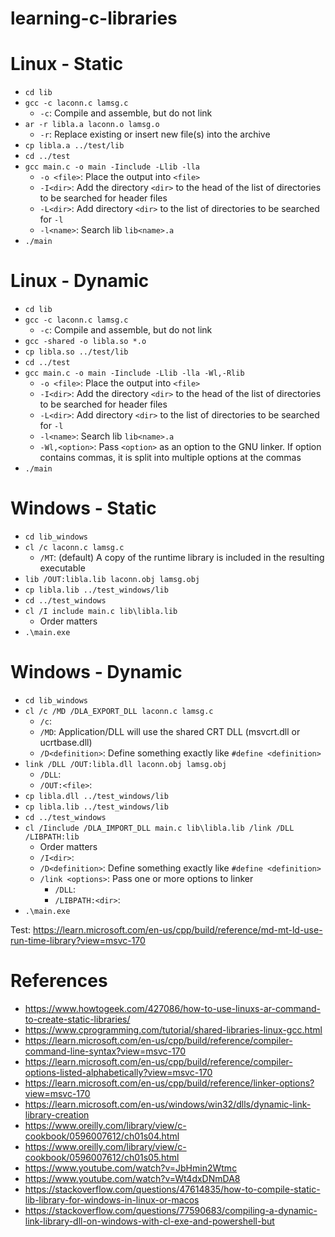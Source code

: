 # learning-c-libraries

# Linux - Static
- `cd lib`
- `gcc -c laconn.c lamsg.c`
  - `-c`: Compile and assemble, but do not link
- `ar -r libla.a laconn.o lamsg.o`
  - `-r`: Replace existing or insert new file(s) into the archive
- `cp libla.a ../test/lib`
- `cd ../test`
- `gcc main.c -o main -Iinclude -Llib -lla`
  - `-o <file>`: Place the output into `<file>`
  - `-I<dir>`: Add the directory `<dir>` to the head of the list of directories to be searched for header files
  - `-L<dir>`: Add directory `<dir>` to the list of directories to be searched for `-l`
  - `-l<name>`: Search lib `lib<name>.a`
- `./main`

# Linux - Dynamic
- `cd lib`
- `gcc -c laconn.c lamsg.c`
  - `-c`: Compile and assemble, but do not link
- `gcc -shared -o libla.so *.o`
- `cp libla.so ../test/lib`
- `cd ../test`
- `gcc main.c -o main -Iinclude -Llib -lla -Wl,-Rlib`
  - `-o <file>`: Place the output into `<file>`
  - `-I<dir>`: Add the directory `<dir>` to the head of the list of directories to be searched for header files
  - `-L<dir>`: Add directory `<dir>` to the list of directories to be searched for `-l`
  - `-l<name>`: Search lib `lib<name>.a`
  - `-Wl,<option>`: Pass `<option>` as an option to the GNU linker. If option contains commas, it is split into multiple options at the commas
- `./main`

# Windows - Static
- `cd lib_windows`
- `cl /c laconn.c lamsg.c`
  - `/MT`: (default) A copy of the runtime library is included in the resulting executable
- `lib /OUT:libla.lib laconn.obj lamsg.obj`
- `cp libla.lib ../test_windows/lib`
- `cd ../test_windows`
- `cl /I include main.c lib\libla.lib`
  - Order matters
- `.\main.exe`

# Windows - Dynamic
- `cd lib_windows`
- `cl /c /MD /DLA_EXPORT_DLL laconn.c lamsg.c`
  - `/c`:
  - `/MD`: Application/DLL will use the shared CRT DLL (msvcrt.dll or ucrtbase.dll)
  - `/D<definition>`: Define something exactly like `#define <definition>`
- `link /DLL /OUT:libla.dll laconn.obj lamsg.obj`
  - `/DLL`:
  - `/OUT:<file>`:
- `cp libla.dll ../test_windows/lib`
- `cp libla.lib ../test_windows/lib`
- `cd ../test_windows`
- `cl /Iinclude /DLA_IMPORT_DLL main.c lib\libla.lib /link /DLL /LIBPATH:lib`
  - Order matters
  - `/I<dir>`: 
  - `/D<definition>`: Define something exactly like `#define <definition>`
  - `/link <options>`: Pass one or more options to linker
	- `/DLL`:
	- `/LIBPATH:<dir>`:
- `.\main.exe`

Test: https://learn.microsoft.com/en-us/cpp/build/reference/md-mt-ld-use-run-time-library?view=msvc-170

# References
- https://www.howtogeek.com/427086/how-to-use-linuxs-ar-command-to-create-static-libraries/
- https://www.cprogramming.com/tutorial/shared-libraries-linux-gcc.html
- https://learn.microsoft.com/en-us/cpp/build/reference/compiler-command-line-syntax?view=msvc-170
- https://learn.microsoft.com/en-us/cpp/build/reference/compiler-options-listed-alphabetically?view=msvc-170
- https://learn.microsoft.com/en-us/cpp/build/reference/linker-options?view=msvc-170
- https://learn.microsoft.com/en-us/windows/win32/dlls/dynamic-link-library-creation
- https://www.oreilly.com/library/view/c-cookbook/0596007612/ch01s04.html
- https://www.oreilly.com/library/view/c-cookbook/0596007612/ch01s05.html
- https://www.youtube.com/watch?v=JbHmin2Wtmc
- https://www.youtube.com/watch?v=Wt4dxDNmDA8
- https://stackoverflow.com/questions/47614835/how-to-compile-static-lib-library-for-windows-in-linux-or-macos
- https://stackoverflow.com/questions/77590683/compiling-a-dynamic-link-library-dll-on-windows-with-cl-exe-and-powershell-but